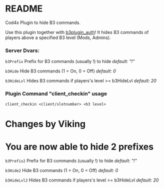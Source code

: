 # README #
Cod4x Plugin to hide B3 commands.

Use this plugin together with [b3plugin_auth](https://bitbucket.org/msgaming/b3plugin_auth)!
It hides B3 commands of players above a specified B3 level (Mods, Admins).

### Server Dvars: ###
`b3Prefix` Prefix for B3 commands (usually !) to hide *default: "!"*

`b3Hide` Hide B3 commands (1 = On, 0 = Off) *default: 0*

`b3HideLvl` Hides B3 commands if players's level >= b3HideLvl *default: 20*


### Plugin Command "client_checkin" usage ###
`client_checkin <client/slotnumber> <b3 level>`


# Changes by Viking #
# You are now able to hide 2 prefixes #

`b3Prefix2` Prefix for B3 commands (usually !) to hide *default: "!"*

`b3Hide2` Hide B3 commands (1 = On, 0 = Off) *default: 0*

`b3HideLvl2` Hides B3 commands if players's level >= b3HideLvl *default: 20*